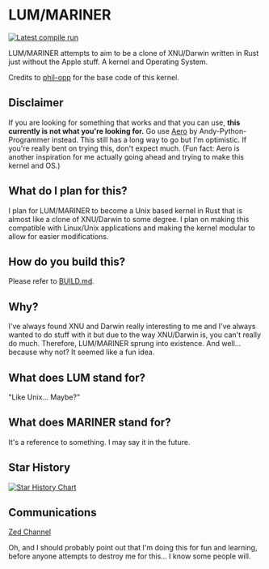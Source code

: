 # LUM/MARINER

[![Latest compile run](https://github.com/AFellowSpeedrunner/LUM-MARINER/actions/workflows/buildkern.yml/badge.svg?branch=main)](https://github.com/AFellowSpeedrunner/LUM-MARINER/actions/workflows/buildkern.yml)

LUM/MARINER attempts to aim to be a clone of XNU/Darwin written in Rust just without the Apple stuff. A kernel and Operating System.

Credits to [phil-opp](https://github.com/phil-opp) for the base code of this kernel.

## Disclaimer
If you are looking for something that works and that you can use, **this currently is not what you're looking for.** Go use [Aero](https://github.com/Andy-Python-Programmer/aero)  by Andy-Python-Programmer instead. This still has a long way to go but I'm optimistic. If you're really bent on trying this, don't expect much. (Fun fact: Aero is another inspiration for me actually going ahead and trying to make this kernel and OS.)

## What do I plan for this?

I plan for LUM/MARINER to become a Unix based kernel in Rust that is almost like a clone of XNU/Darwin to some degree. I plan on making this compatible with Linux/Unix applications and making the kernel modular to allow for easier modifications.

## How do you build this?
Please refer to [BUILD.md](BUILD.md).

## Why?
I've always found XNU and Darwin really interesting to me and I've always wanted to do stuff with it but due to the way XNU/Darwin is, you can't really do much. Therefore, LUM/MARINER sprung into existence. And well... because why not? It seemed like a fun idea.

## What does LUM stand for?
"Like Unix... Maybe?"

## What does MARINER stand for?
It's a reference to something. I may say it in the future.

## Star History
<a href="https://star-history.com/#AFellowSpeedrunner/LUM-MARINER&Date">
 <picture>
   <source media="(prefers-color-scheme: dark)" srcset="https://api.star-history.com/svg?repos=AFellowSpeedrunner/LUM-MARINER&type=Date&theme=dark" />
   <source media="(prefers-color-scheme: light)" srcset="https://api.star-history.com/svg?repos=AFellowSpeedrunner/LUM-MARINER&type=Date" />
   <img alt="Star History Chart" src="https://api.star-history.com/svg?repos=AFellowSpeedrunner/LUM-MARINER&type=Date" />
 </picture>
</a>

## Communications
[Zed Channel](https://zed.dev/channel/LUM-MARINER-on-Zed-11861)

Oh, and I should probably point out that I'm doing this for fun and learning, before anyone attempts to destroy me for this... I know some people will.
